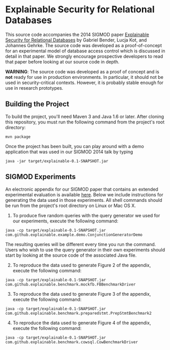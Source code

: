 Explainable Security for Relational Databases
===========

This source code accompanies the 2014 SIGMOD paper [Explainable Security for Relational Databases](http://www.cs.cornell.edu/~lucja/Publications/sigmod2014-explainable.pdf) by Gabriel Bender, Lucja Kot, and Johannes Gehrke. The source code was developed as a proof-of-concept for an experimental model of database access control which is discussed in detail in that paper. We strongly encourage prospective developers to read that paper before looking at our source code in depth.

**WARNING**: The source code was developed as a proof of concept and is **not** ready for use in production environments. In particular, it should not be used in security-critical contexts. However, it is probably stable enough for use in research prototypes. 

Building the Project
-----------

To build the project, you'll need Maven 3 and Java 1.6 or later. After cloning this repository, you must run the following command from the project's root directory:
```
mvn package
```
Once the project has been built, you can play around with a demo application that was used in our SIGMOD 2014 talk by typing
```
java -jar target/explainable-0.1-SNAPSHOT.jar
```

SIGMOD Experiments
-----------
An electronic appendix for our SIGMOD paper that contains an extended experimental evaluation is available [here](http://www.cs.cornell.edu/~lucja/Publications/sigmod2014appendix.pdf). Below we include instructions for generating the data used in those experiments. All shell commands should be run from the project's root directory on Linux or Mac OS X.

1. To produce five random queries with the query generator we used for our experiments, execute the following command:
```
java -cp target/explainable-0.1-SNAPSHOT.jar com.github.explainable.example.demo.ConjunctionGeneratorDemo
```
The resulting queries will be different every time you run the command. Users who wish to use the query generator in their own experiments should start by looking at the source code of the associated Java file.

2. To reproduce the data used to generate Figure 2 of the appendix, execute the following command:
```
java -cp target/explainable-0.1-SNAPSHOT.jar com.github.explainable.benchmark.mockfb.FBBenchmarkDriver
```

3. To reproduce the data used to generate Figure 3 of the appendix, execute the following command:
```
java -cp target/explainable-0.1-SNAPSHOT.jar com.github.explainable.benchmark.preparedstmt.PrepStmtBenchmark2
```

4. To reproduce the data used to generate Figure 4 of the appendix, execute the following command:
```
java -cp target/explainable-0.1-SNAPSHOT.jar com.github.explainable.benchmark.cowsql.CowBenchmarkDriver
```
